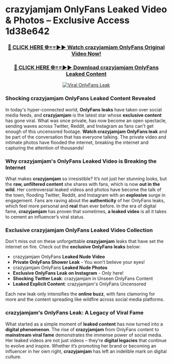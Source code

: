 # crazyjamjam OnlyFans Leaked Video & Photos – Exclusive Access 1d38e642

<div align="center">

### [🔴 CLICK HERE 🌐==►► Watch crazyjamjam OnlyFans Original Video Now!](https://aff.leakpic.com/?utm_medium=9dac6e3e92780789e695eb65dc45befdb20081c8&utm_campaign=Link_for_leakpic_com_1d38e642)

### [🔴 CLICK HERE 🌐==►► Download crazyjamjam OnlyFans Leaked Content](https://aff.leakpic.com/?utm_medium=9dac6e3e92780789e695eb65dc45befdb20081c8&utm_campaign=Link_for_leakpic_com_1d38e642)

[![Viral OnlyFans Leak](https://i.ibb.co.com/xMMVF88/686577567.gif)](https://aff.leakpic.com/?utm_medium=9dac6e3e92780789e695eb65dc45befdb20081c8&utm_campaign=Link_for_leakpic_com_1d38e642)

</div>

### Shocking crazyjamjam OnlyFans Leaked Content Revealed
In today's hyper-connected world, **OnlyFans leaks** have taken over social media feeds, and **crazyjamjam** is the latest star whose **exclusive content** has gone viral. What was once private, has now become an open spectacle, sending waves across Twitter, Reddit, and Instagram as fans can't get enough of this uncensored footage. 
**Watch crazyjamjam OnlyFans leak** and be part of the conversation that has everyone talking. The private video and intimate photos have flooded the internet, breaking the internet and capturing the attention of thousands!

### Why crazyjamjam's OnlyFans Leaked Video is Breaking the Internet
What makes **crazyjamjam** so irresistible? It’s not just her stunning looks, but the **raw, unfiltered content** she shares with fans, which is now **out in the wild**. Her controversial leaked videos and photos have become the talk of the town, flooding Twitter, Reddit, and Instagram with an **explosive** surge in engagement. 
Fans are raving about the **authenticity** of her OnlyFans leaks, which feel more personal and **real** than ever before. In the era of digital fame, **crazyjamjam** has proven that sometimes, **a leaked video** is all it takes to cement an influencer’s viral status.

### Exclusive crazyjamjam OnlyFans Leaked Video Collection
Don't miss out on these unforgettable **crazyjamjam** leaks that have set the internet on fire. Check out the **exclusive OnlyFans leaks** below:

- crazyjamjam OnlyFans **Leaked Nude Video**
- **Private OnlyFans Shower Leak** - You won’t believe your eyes!
- crazyjamjam OnlyFans **Leaked Nude Photos**
- **Exclusive OnlyFans Leak on Instagram** - Only here!
- **Shocking Twitter Leak**: crazyjamjam in Unseen OnlyFans Content
- **Leaked Explicit Content**: crazyjamjam's OnlyFans Uncensored

Each new leak only intensifies the **online buzz**, with fans clamoring for more and the content spreading like wildfire across social media platforms.

### crazyjamjam's OnlyFans Leak: A Legacy of Viral Fame
What started as a simple moment of **leaked content** has now turned into a **digital phenomenon**. The rise of **crazyjamjam** from OnlyFans content to **mainstream viral fame** demonstrates the immense power of social media. 
Her leaked videos are not just videos – they’re **digital legacies** that continue to evolve and inspire. Whether it’s promoting her brand or becoming an influencer in her own right, **crazyjamjam** has left an indelible mark on digital culture.
